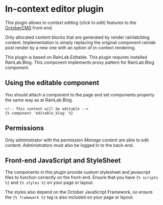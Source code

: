 # In-context editor plugin

This plugin allows in-context editing (click to edit) features to the [OctoberCMS](http://octobercms.com) front-end.

Only allocated content blocks that are generated by render rainlab/blog content. Implementation is simply replacing the original component rainlab post render by a new one with an option of in-context rendering.

This plugin is based on RainLab.Editable. This plugin requires installed RainLab.Blog. This component implements proxy pattern for RainLab.Blog component.

## Using the editable component

You should attach a component to the page and set components property the same way as at RainLab.Blog.

```
<!-- This content will be editable -->
{% component 'editable_blog' %}
```

## Permissions

Only administrator with the permission *Manage content* are able to edit content. Administrators must also be logged in to the back-end.

## Front-end JavaScript and StyleSheet

The components in this plugin provide custom stylesheet and javascript files to function correctly on the front-end. Ensure that you have `{% scripts %}` and `{% styles %}` on your page or layout.

The styles also depend on the October JavaScript Framework, so ensure the `{% framework %}` tag is also included on your page or layout. 
